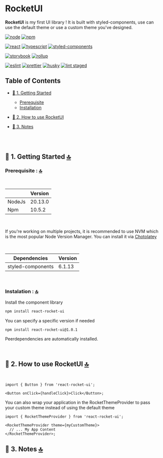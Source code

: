 # RocketUI <a class="anchor" name="up" id="up"></a>

**RocketUI** is my first UI library ! It is built with styled-components, use can use the default theme or use a custom theme you've designed.

[![node](https://img.shields.io/badge/node-v20.13.0-398337)](https://nodejs.org/en)
[![npm](https://img.shields.io/badge/npm-v10.5.2-CD0100)](https://docs.npmjs.com/cli/v10/commands?v=true)

[![react](https://img.shields.io/badge/react-v18.3.1-2F74C0)](https://react.dev/)
[![typescript](https://img.shields.io/badge/typescript-v5.6.3-2F74C0)](https://www.typescriptlang.org/)
[![styled-components](https://img.shields.io/badge/styled--components-v6.4.13-2F74C0)](https://styled-components.com/)

[![storybook](https://img.shields.io/badge/storybook-v8.4.2-F74581)](https://storybook.js.org/)
[![rollup](https://img.shields.io/badge/rollup-v4.25.0-DA3336)](https://rollupjs.org/)

[![eslint](https://img.shields.io/badge/eslint-v8.57.1-015E76)](https://eslint.org/)
[![prettier](https://img.shields.io/badge/prettier-v3.3.3-015E76)](https://prettier.io/)
[![husky](https://img.shields.io/badge/husky-v9.1.6-015E76)](https://typicode.github.io/husky/)
[![lint staged](https://img.shields.io/badge/lint_staged-v15.2.10-015E76)](https://github.com/okonet/lint-staged)

## Table of Contents

- [🔰 1. Getting Started](#getting_started)

  - [Prerequisite](#prerequisite)
  - [Installation](#installation)

- [🧱 2. How to use RocketUI](#usage)

- [📓 3. Notes](#notes)

<br><br>

## 🔰 1. Getting Started <a class="anchor" name="getting_started" id="getting_started"></a> <span>[🔝](#up)</span>

### Prerequisite : <a class="anchor" name="prerequisite" id="prerequisite"></a> <span>[🔝](#up)</span>

<br>

|        | Version |
| ------ | ------- |
| NodeJs | 20.13.0 |
| Npm    | 10.5.2  |

<br>

If you're working on multiple projects, it is recommended to use NVM which is the most popular Node Version Manager. You can install it via [Chotolatey](https://chocolatey.org/)

<br>

| Dependencies      | Version |
| ----------------- | ------- |
| styled-components | 6.1.13  |

<br>

### Instalation : <a class="anchor" name="installation" id="installation"></a> <span>[🔝](#up)</span>

Install the component library

```sh
npm install react-rocket-ui
```

You can specify a specific version if needed

```sh
npm install react-rocket-ui@1.0.1
```

Peerdependencies are automatically installed.

<br>

## 🧱 2. How to use RocketUI <a class="anchor" name="usage" id="usage"></a> <span>[🔝](#up)</span>

<br>

```tsx
import { Button } from 'react-rocket-ui';

<Button onClick={handleClick}>Click</Button>;
```

You can also wrap your application in the RocketThemeProvider to pass your custom theme instead of using the default theme

```tsx
import { RocketThemeProvider } from 'react-rocket-ui';

<RocketThemeProvider theme={myCustomTheme}>
  // ... My App Content
</RocketThemeProvider>;
```

## 📓 3. Notes <a class="anchor" name="notes" id="notes"></a> <span>[🔝](#up)</span>
